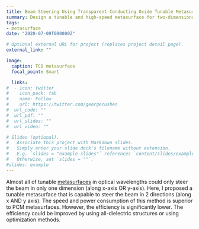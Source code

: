 ```yaml
---
title: Beam Steering Using Transparent Conducting Oxide Tunable Metasurfaces
summary: Design a tunable and high-speed metasurface for two-dimensional beam steering applications in near-IR
tags:
- metasurface
date: "2020-07-09T000000Z"

# Optional external URL for project (replaces project detail page).
external_link: ""

image:
  caption: TCO metasurface
  focal_point: Smart

  links:
#  - icon: twitter
#    icon_pack: fab
#    name: Follow
#    url: https://twitter.com/georgecushen
#  url_code: ""
#  url_pdf: ""
#  url_slides: ""
#  url_video: ""

# Slides (optional).
#   Associate this project with Markdown slides.
#   Simply enter your slide deck's filename without extension.
#   E.g. `slides = "example-slides"` references `content/slides/example-slides.md`.
#   Otherwise, set `slides = ""`.
#slides: example
---
```

Almost all of tunable [metasurfaces](https://en.wikipedia.org/wiki/Electromagnetic_metasurface) in optical wavelengths could only steer the beam in only one dimension (along x-axis OR y-axis). Here, I proposed a tunable metasurface that is capable to steer the beam in 2 directions (along x AND y axis). The speed and power consumption of this method is superior to PCM metasurfaces. However, the efficiency is significantly lower. The efficiency could be improved by using all-dielectric structures or using optimization methods.
